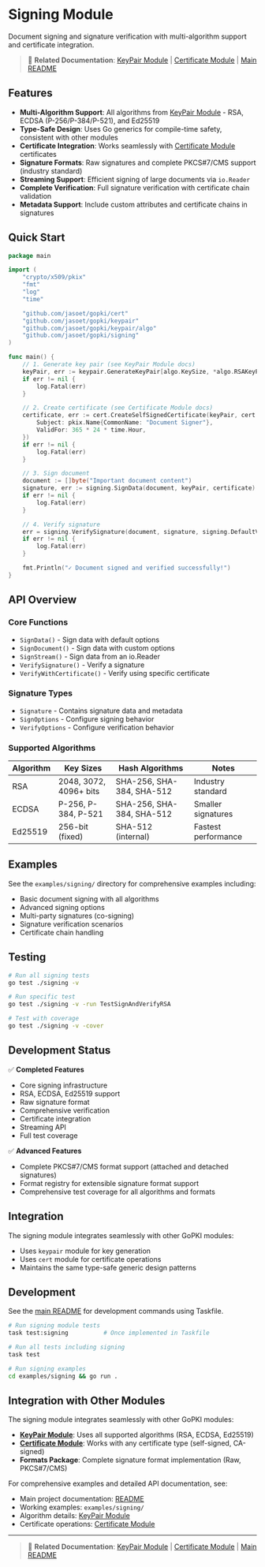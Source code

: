 # Signing Module

Document signing and signature verification with multi-algorithm support and certificate integration.

> 📖 **Related Documentation**: [KeyPair Module](KeyPair.md) | [Certificate Module](Certificate.md) | [Main README](../README.md)

## Features

- **Multi-Algorithm Support**: All algorithms from [KeyPair Module](KeyPair.md) - RSA, ECDSA (P-256/P-384/P-521), and Ed25519
- **Type-Safe Design**: Uses Go generics for compile-time safety, consistent with other modules
- **Certificate Integration**: Works seamlessly with [Certificate Module](Certificate.md) certificates
- **Signature Formats**: Raw signatures and complete PKCS#7/CMS support (industry standard)
- **Streaming Support**: Efficient signing of large documents via `io.Reader`
- **Complete Verification**: Full signature verification with certificate chain validation
- **Metadata Support**: Include custom attributes and certificate chains in signatures

## Quick Start

```go
package main

import (
    "crypto/x509/pkix"
    "fmt"
    "log"
    "time"

    "github.com/jasoet/gopki/cert"
    "github.com/jasoet/gopki/keypair"
    "github.com/jasoet/gopki/keypair/algo"
    "github.com/jasoet/gopki/signing"
)

func main() {
    // 1. Generate key pair (see KeyPair Module docs)
    keyPair, err := keypair.GenerateKeyPair[algo.KeySize, *algo.RSAKeyPair](2048)
    if err != nil {
        log.Fatal(err)
    }

    // 2. Create certificate (see Certificate Module docs)
    certificate, err := cert.CreateSelfSignedCertificate(keyPair, cert.CertificateRequest{
        Subject: pkix.Name{CommonName: "Document Signer"},
        ValidFor: 365 * 24 * time.Hour,
    })
    if err != nil {
        log.Fatal(err)
    }

    // 3. Sign document
    document := []byte("Important document content")
    signature, err := signing.SignData(document, keyPair, certificate)
    if err != nil {
        log.Fatal(err)
    }

    // 4. Verify signature
    err = signing.VerifySignature(document, signature, signing.DefaultVerifyOptions())
    if err != nil {
        log.Fatal(err)
    }

    fmt.Println("✓ Document signed and verified successfully!")
}
```

## API Overview

### Core Functions

- `SignData()` - Sign data with default options
- `SignDocument()` - Sign data with custom options
- `SignStream()` - Sign data from an io.Reader
- `VerifySignature()` - Verify a signature
- `VerifyWithCertificate()` - Verify using specific certificate

### Signature Types

- `Signature` - Contains signature data and metadata
- `SignOptions` - Configure signing behavior
- `VerifyOptions` - Configure verification behavior

### Supported Algorithms

| Algorithm | Key Sizes | Hash Algorithms | Notes |
|-----------|-----------|----------------|-------|
| RSA | 2048, 3072, 4096+ bits | SHA-256, SHA-384, SHA-512 | Industry standard |
| ECDSA | P-256, P-384, P-521 | SHA-256, SHA-384, SHA-512 | Smaller signatures |
| Ed25519 | 256-bit (fixed) | SHA-512 (internal) | Fastest performance |

## Examples

See the `examples/signing/` directory for comprehensive examples including:

- Basic document signing with all algorithms
- Advanced signing options
- Multi-party signatures (co-signing)
- Signature verification scenarios
- Certificate chain handling

## Testing

```bash
# Run all signing tests
go test ./signing -v

# Run specific test
go test ./signing -v -run TestSignAndVerifyRSA

# Test with coverage
go test ./signing -v -cover
```

## Development Status

✅ **Completed Features**
- Core signing infrastructure
- RSA, ECDSA, Ed25519 support
- Raw signature format
- Comprehensive verification
- Certificate integration
- Streaming API
- Full test coverage

✅ **Advanced Features**
- Complete PKCS#7/CMS format support (attached and detached signatures)
- Format registry for extensible signature format support
- Comprehensive test coverage for all algorithms and formats

## Integration

The signing module integrates seamlessly with other GoPKI modules:

- Uses `keypair` module for key generation
- Uses `cert` module for certificate operations
- Maintains the same type-safe generic design patterns

## Development

See the [main README](../README.md) for development commands using Taskfile.

```bash
# Run signing module tests
task test:signing          # Once implemented in Taskfile

# Run all tests including signing
task test

# Run signing examples
cd examples/signing && go run .
```

## Integration with Other Modules

The signing module integrates seamlessly with other GoPKI modules:

- **[KeyPair Module](KeyPair.md)**: Uses all supported algorithms (RSA, ECDSA, Ed25519)
- **[Certificate Module](Certificate.md)**: Works with any certificate type (self-signed, CA-signed)
- **Formats Package**: Complete signature format implementation (Raw, PKCS#7/CMS)

For comprehensive examples and detailed API documentation, see:
- Main project documentation: [README](../README.md)
- Working examples: `examples/signing/`
- Algorithm details: [KeyPair Module](KeyPair.md)
- Certificate operations: [Certificate Module](Certificate.md)

---

> 📖 **Related Documentation**: [KeyPair Module](KeyPair.md) | [Certificate Module](Certificate.md) | [Main README](../README.md)